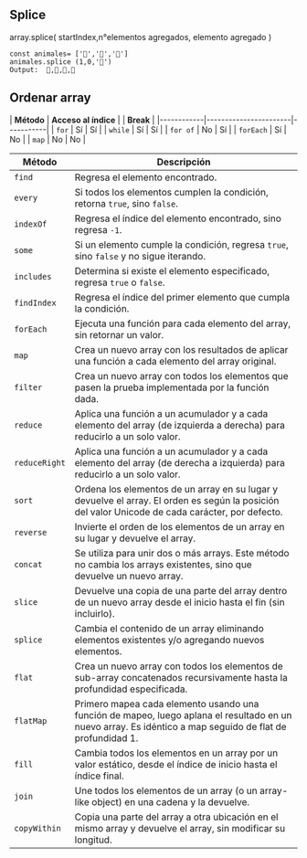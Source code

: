 ## Splice
array.splice( startIndex,n°elementos agregados, elemento agregado )
 
`const animales= ['🐢','🐸','🐷']`
<br>
`animales.splice (1,0,'🦊')`
<br>
`Output:  🐢,🦊,🐸,🐷`

## Ordenar array

| **Método** | **Acceso al índice** |  | **Break** |
|------------|-----------------------|-----------|
| `for`      | Sí                                    | Sí        | 
| `while`    | Sí                                    | Sí        | 
| `for of`   | No                                     | Sí        |
| `forEach`  | Sí                                    | No        |
| `map`      | No                                    | No        |



| **Método**    | **Descripción**                                                                                 |
|---------------|-------------------------------------------------------------------------------------------------|
| `find`        | Regresa el elemento encontrado.                                                                 |
| `every`       | Si todos los elementos cumplen la condición, retorna `true`, sino `false`.                      |
| `indexOf`     | Regresa el índice del elemento encontrado, sino regresa `-1`.                                   |
| `some`        | Si un elemento cumple la condición, regresa `true`, sino `false` y no sigue iterando.           |
| `includes`    | Determina si existe el elemento especificado, regresa `true` o `false`.                         |
| `findIndex`   | Regresa el índice del primer elemento que cumpla la condición.                                  |
| `forEach`     | Ejecuta una función para cada elemento del array, sin retornar un valor.                        |
| `map`         | Crea un nuevo array con los resultados de aplicar una función a cada elemento del array original.|
| `filter`      | Crea un nuevo array con todos los elementos que pasen la prueba implementada por la función dada.|
| `reduce`      | Aplica una función a un acumulador y a cada elemento del array (de izquierda a derecha) para reducirlo a un solo valor. |
| `reduceRight` | Aplica una función a un acumulador y a cada elemento del array (de derecha a izquierda) para reducirlo a un solo valor. |
| `sort`        | Ordena los elementos de un array en su lugar y devuelve el array. El orden es según la posición del valor Unicode de cada carácter, por defecto. |
| `reverse`     | Invierte el orden de los elementos de un array en su lugar y devuelve el array.                 |
| `concat`      | Se utiliza para unir dos o más arrays. Este método no cambia los arrays existentes, sino que devuelve un nuevo array. |
| `slice`       | Devuelve una copia de una parte del array dentro de un nuevo array desde el inicio hasta el fin (sin incluirlo). |
| `splice`      | Cambia el contenido de un array eliminando elementos existentes y/o agregando nuevos elementos.  |
| `flat`        | Crea un nuevo array con todos los elementos de sub-array concatenados recursivamente hasta la profundidad especificada. |
| `flatMap`     | Primero mapea cada elemento usando una función de mapeo, luego aplana el resultado en un nuevo array. Es idéntico a map seguido de flat de profundidad 1. |
| `fill`        | Cambia todos los elementos en un array por un valor estático, desde el índice de inicio hasta el índice final. |
| `join`        | Une todos los elementos de un array (o un array-like object) en una cadena y la devuelve.        |
| `copyWithin`  | Copia una parte del array a otra ubicación en el mismo array y devuelve el array, sin modificar su longitud. |
